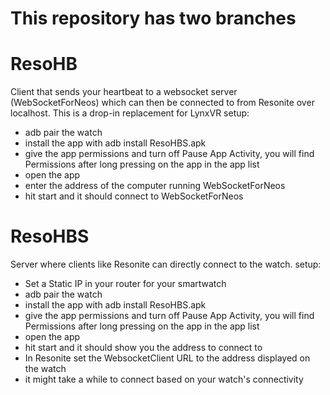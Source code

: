 # This repository has two branches


# ResoHB 
Client that sends your heartbeat to a websocket server (WebSocketForNeos)
which can then be connected to from Resonite over localhost.
This is a drop-in replacement for LynxVR
setup:
- adb pair the watch
- install the app with adb install ResoHBS.apk
- give the app permissions and turn off Pause App Activity, you will find Permissions after long pressing on the app in the app list
- open the app
- enter the address of the computer running WebSocketForNeos
- hit start and it should connect to WebSocketForNeos

# ResoHBS 
Server where clients like Resonite can directly connect to the watch.
setup:
- Set a Static IP in your router for your smartwatch
- adb pair the watch
- install the app with adb install ResoHBS.apk
- give the app permissions and turn off Pause App Activity, you will find Permissions after long pressing on the app in the app list
- open the app 
- hit start and it should show you the address to connect to
- In Resonite set the WebsocketClient URL to the address displayed on the watch
- it might take a while to connect based on your watch's connectivity 
